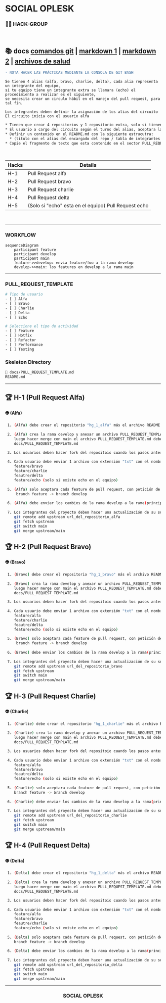 # SOCIAL OPLESK
### 🏴‍☠️ HACK-GROUP

<br/>

📚 docs [comandos git](https://gist.github.com/dasdo/9ff71c5c0efa037441b6) | [markdown 1](https://agea.github.io/tutorial.md/) | [markdown 2](https://docs.github.com/es/get-started/writing-on-github/getting-started-with-writing-and-formatting-on-github/basic-writing-and-formatting-syntax) | [archivos de salud](https://docs.github.com/es/communities/setting-up-your-project-for-healthy-contributions/creating-a-default-community-health-file)
---

```diff
- NOTA HACER LAS PRÁCTICAS MEDIANTE LA CONSOLA DE GIT BASH  
```

```
Se tienen 4 alias (alfa, bravo, charlie, delta), cada alia representa un integrante del equipo, 
si tu equipo tiene un integrante extra se llamara (echo) el procedimiento a realizar es el siguiente,
se necesita crear un circulo hábil en el manejo del pull request, para tal fin. 

Los integrantes deben definir la asignación de los alias del circuito
El circuito inicia con el usuario alfa
```
```diff
* Tienen que crear 4 repositorios y 1 repositorio extra, solo si tienen a echo en el equipo.
* El usuario a cargo del circuito según el turno del alias, aceptara las solicitudes de pull request del equipo
* Definir un contenido en el README.md con la siguiente estrucutra:
  * (titulo con el alias del encargado del repo / tabla de integrantes donde se refleje el nombre, ubicación de cada integrante) 
* Copie el fragmento de texto que esta contenido en el sector PULL_REQUEST_TEMPLATE en el archivo PULL_REQUEST_TEMPLATE.md
```
<br/>

|Hacks | Details | 
|----------|---------|
| H-1      | Pull Request alfa |
| H-2      | Pull Request bravo |
| H-3      | Pull Request charlie | 
| H-4      | Pull Request delta |
| H-5      | (Solo si "echo" esta en el equipo) Pull Request echo |
<br/> 

---

### WORKFLOW

```mermaid
sequenceDiagram
    participant feature
    participant develop
    participant main
    feature->>develop: envia feature/foo a la rama develop
    develop->>main: los features en develop a la rama main
```

---

### PULL_REQUEST_TEMPLATE
```sh
# Tipo de usuario
- [ ] Alfa
- [ ] Bravo 
- [ ] Charlie
- [ ] Delta
- [ ] Echo

# Seleccione el tipo de actividad
- [ ] Feature
- [ ] Hotfix
- [ ] Refactor
- [ ] Performance
- [ ] Testing
```

### Skeleton Directory

```diff
📁 docs/PULL_REQUEST_TEMPLATE.md
README.md
```
---

## 🏆 H-1 (Pull Request Alfa)

#### 👽 (Alfa)
```sh
 1. (Alfa) debe crear el repositorio "hg_1_alfa" más el archivo README.md
 
 2. (Alfa) crea la rama develop y anexar un archivo PULL_REQUEST_TEMPLATE.md dentro del repositorio /docs,
    luego hacer merge con main el archivo PULL_REQUEST_TEMPLATE.md debe contener el template de ejemplo
    docs/PULL_REQUEST_TEMPLATE.md

 3. Los usuarios deben hacer fork del repositoio cuando los pasos anteriores esten listos
 
 4. Cada usuario debe enviar 1 archivo con extensión "txt" con el nombre de su alias al repositorio:
    feature/bravo
    feature/charlie
    feautre/delta
    feature/echo (solo si existe echo en el equipo)
    
 5. (Alfa) solo aceptara cada feature de pull request, con petición de merge a la rama develop
     branch feature -> branch develop
    
 6. (Alfa) debe enviar los cambios de la rama develop a la rama(principal) main   
 
 7. Los integrantes del proyecto deben hacer una actualización de su sucursal(repositorio) local
    git remote add upstream url_del_repositorio_alfa
    git fetch upstream
    git switch main
    git merge upstream/main
```

## 🏆 H-2 (Pull Request Bravo)

#### 👽 (Bravo)
```sh
 1. (Bravo) debe crear el repositorio "hg_1_bravo" más el archivo README.md
 
 2. (Bravo) crea la rama develop y anexar un archivo PULL_REQUEST_TEMPLATE.md dentro del repositorio /docs, 
    luego hacer merge con main el archivo PULL_REQUEST_TEMPLATE.md debe contener el template de ejemplo
    docs/PULL_REQUEST_TEMPLATE.md

 3. Los usuarios deben hacer fork del repositoio cuando los pasos anteriores esten listos
 
 4. Cada usuario debe enviar 1 archivo con extensión "txt" con el nombre de su alias al repositorio:
    feature/alfa
    feature/charlie
    feautre/delta
    feature/echo (solo si existe echo en el equipo)
    
 5. (Bravo) solo aceptara cada feature de pull request, con petición de merge a la rama develop
     branch feature -> branch develop
     
 6. (Bravo) debe enviar los cambios de la rama develop a la rama(principal) main   
 
 7. Los integrantes del proyecto deben hacer una actualización de su sucursal(repositorio) local
    git remote add upstream url_del_repositorio_bravo
    git fetch upstream
    git switch main
    git merge upstream/main 
```

## 🏆 H-3 (Pull Request Charlie)

#### 👽 (Charlie)
```sh
 1. (Charlie) debe crear el repositorio "hg_1_charlie" más el archivo README.md
 
 2. (Charlie) crea la rama develop y anexar un archivo PULL_REQUEST_TEMPLATE.md dentro del repositorio /docs, 
    luego hacer merge con main el archivo PULL_REQUEST_TEMPLATE.md debe contener el template de ejemplo
    docs/PULL_REQUEST_TEMPLATE.md

 3. Los usuarios deben hacer fork del repositoio cuando los pasos anteriores esten listos
 
 4. Cada usuario debe enviar 1 archivo con extensión "txt" con el nombre de su alias al repositorio:
    feature/alfa
    feature/bravo
    feautre/delta
    feature/echo (solo si existe echo en el equipo)
    
 5. (Charlie) solo aceptara cada feature de pull request, con petición de merge a la rama develop
    branch feature -> branch develop
    
 6. (Charlie) debe enviar los cambios de la rama develop a la rama(principal) main   
 
 7. Los integrantes del proyecto deben hacer una actualización de su sucursal(repositorio) local
    git remote add upstream url_del_repositorio_charlie
    git fetch upstream
    git switch main
    git merge upstream/main 
```

## 🏆 H-4 (Pull Request Delta)

#### 👽 (Delta)
```sh
 1. (Delta) debe crear el repositorio "hg_1_delta" más el archivo README.md
 
 2. (Delta) crea la rama develop y anexar un archivo PULL_REQUEST_TEMPLATE.md dentro del repositorio /docs, 
    luego hacer merge con main el archivo PULL_REQUEST_TEMPLATE.md debe contener el template de ejemplo
    docs/PULL_REQUEST_TEMPLATE.md

 3. Los usuarios deben hacer fork del repositoio cuando los pasos anteriores esten listos
 
 4. Cada usuario debe enviar 1 archivo con extensión "txt" con el nombre de su alias al repositorio:
    feature/alfa
    feature/bravo
    feautre/charlie
    feature/echo (solo si existe echo en el equipo)
    
 5. (Delta) solo aceptara cada feature de pull request, con petición de merge a la rama develop
    branch feature -> branch develop
    
 6. (Delta) debe enviar los cambios de la rama develop a la rama(principal) main   
 
 7. Los integrantes del proyecto deben hacer una actualización de su sucursal(repositorio) local
    git remote add upstream url_del_repositorio_delta
    git fetch upstream
    git switch main
    git merge upstream/main 
```
---
<h3 align="center">SOCIAL OPLESK</h3>
